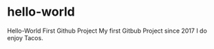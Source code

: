# hello-world
Hello-World First Github Project
My first Gitbub Project since 2017
I do enjoy Tacos.
